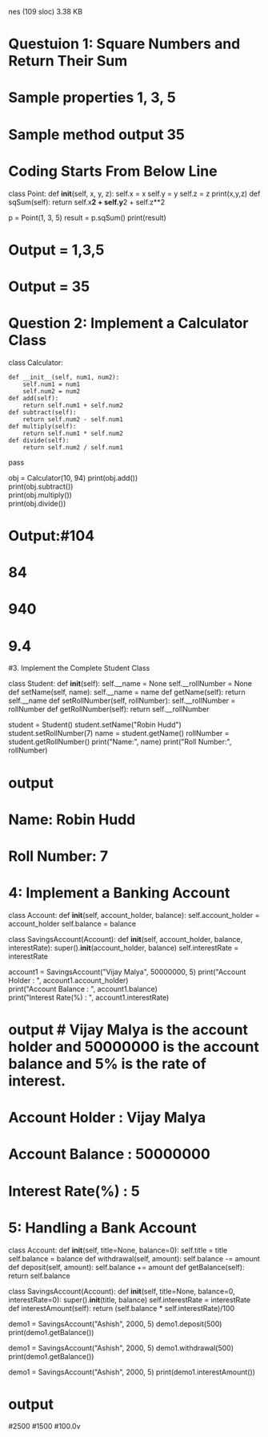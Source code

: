 nes (109 sloc)  3.38 KB
 

# Questuion 1: Square Numbers and Return Their Sum

# Sample properties 1, 3, 5
# Sample method output 35
# Coding Starts From Below Line

class Point:
    def __init__(self, x, y, z):
        self.x = x
        self.y = y
        self.z = z
        print(x,y,z)
    def sqSum(self):
        return self.x**2 + self.y**2 + self.z**2
    
p = Point(1, 3, 5)
result = p.sqSum()
print(result)

# Output = 1,3,5
# Output = 35



# Question 2: Implement a Calculator Class


class Calculator:

    def __init__(self, num1, num2):
        self.num1 = num1
        self.num2 = num2
    def add(self):
        return self.num1 + self.num2
    def subtract(self):
        return self.num2 - self.num1
    def multiply(self):
        return self.num1 * self.num2
    def divide(self):
        return self.num2 / self.num1
pass
    
obj = Calculator(10, 94)
print(obj.add())       
print(obj.subtract())  
print(obj.multiply())  
print(obj.divide())  


# Output:#104
#         84
#         940
#         9.4





#3. Implement the Complete Student Class

class Student:
    def __init__(self):
        self.__name = None
        self.__rollNumber = None
    def setName(self, name):
        self.__name = name
    def getName(self):
        return self.__name
    def setRollNumber(self, rollNumber):
        self.__rollNumber = rollNumber
    def getRollNumber(self):
        return self.__rollNumber


student = Student()
student.setName("Robin Hudd")
student.setRollNumber(7)
name = student.getName()
rollNumber = student.getRollNumber()
print("Name:", name)
print("Roll Number:", rollNumber)

# output
# Name: Robin Hudd
# Roll Number: 7





# 4: Implement a Banking Account

class Account:
    def __init__(self, account_holder, balance):
        self.account_holder = account_holder
        self.balance = balance

class SavingsAccount(Account):
    def __init__(self, account_holder, balance, interestRate):
        super().__init__(account_holder, balance)
        self.interestRate = interestRate

account1 = SavingsAccount("Vijay Malya", 50000000, 5)
print("Account Holder     : ", account1.account_holder)  
print("Account Balance    : ", account1.balance)  
print("Interest Rate(%)   : ", account1.interestRate)  

 
# output  # Vijay Malya is the account holder and 50000000 is the account balance and 5% is the rate of interest.
# Account Holder     :  Vijay Malya
# Account Balance    :  50000000
# Interest Rate(%)   :  5





# 5: Handling a Bank Account

class Account:
    def __init__(self, title=None, balance=0):
        self.title = title
        self.balance = balance
    def withdrawal(self, amount):
        self.balance -= amount
    def deposit(self, amount):
        self.balance += amount
    def getBalance(self):
        return self.balance
    
class SavingsAccount(Account):
    def __init__(self, title=None, balance=0, interestRate=0):
        super().__init__(title, balance)
        self.interestRate = interestRate
    def interestAmount(self):
        return (self.balance * self.interestRate)/100

demo1 = SavingsAccount("Ashish", 2000, 5)
demo1.deposit(500)
print(demo1.getBalance()) 

demo1 = SavingsAccount("Ashish", 2000, 5)
demo1.withdrawal(500)
print(demo1.getBalance()) 

demo1 = SavingsAccount("Ashish", 2000, 5)
print(demo1.interestAmount()) 

# output 
#2500
#1500
#100.0v
